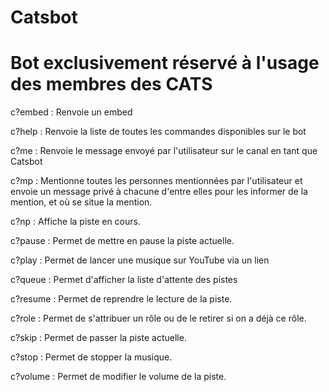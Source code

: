 # Catsbot

# Bot exclusivement réservé à l'usage des membres des CATS

c?embed : Renvoie un embed

c?help : Renvoie la liste de toutes les commandes disponibles sur le bot

c?me : Renvoie le message envoyé par l'utilisateur sur le canal en tant que Catsbot

c?mp : Mentionne toutes les personnes mentionnées par l'utilisateur et envoie un message privé à chacune d'entre elles pour les informer de la mention, et où se situe la mention.

c?np : Affiche la piste en cours.

c?pause : Permet de mettre en pause la piste actuelle.

c?play : Permet de lancer une musique sur YouTube via un lien

c?queue : Permet d'afficher la liste d'attente des pistes

c?resume : Permet de reprendre le lecture de la piste.

c?role : Permet de s'attribuer un rôle ou de le retirer si on a déjà ce rôle.

c?skip : Permet de passer la piste actuelle.

c?stop : Permet de stopper la musique.

c?volume : Permet de modifier le volume de la piste.
